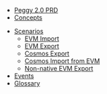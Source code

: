 - [Peggy 2.0 PRD](README)
- [Concepts](Concepts)
<!-- - [Components](Components) -->
- [Scenarios](Scenarios/index)
  - [EVM Import](Scenarios/evmImport)
  - [EVM Export](Scenarios/evmExport)
  - [Cosmos Export](Scenarios/cosmosExport)
  - [Cosmos Import from EVM](Scenarios/cosmosImport)
  - [Non-native EVM Export](Scenarios/doublePegging)
  <!-- - [Smart contracts](SmartContracts) -->
- [Events](Events)
- [Glossary](glossary)
